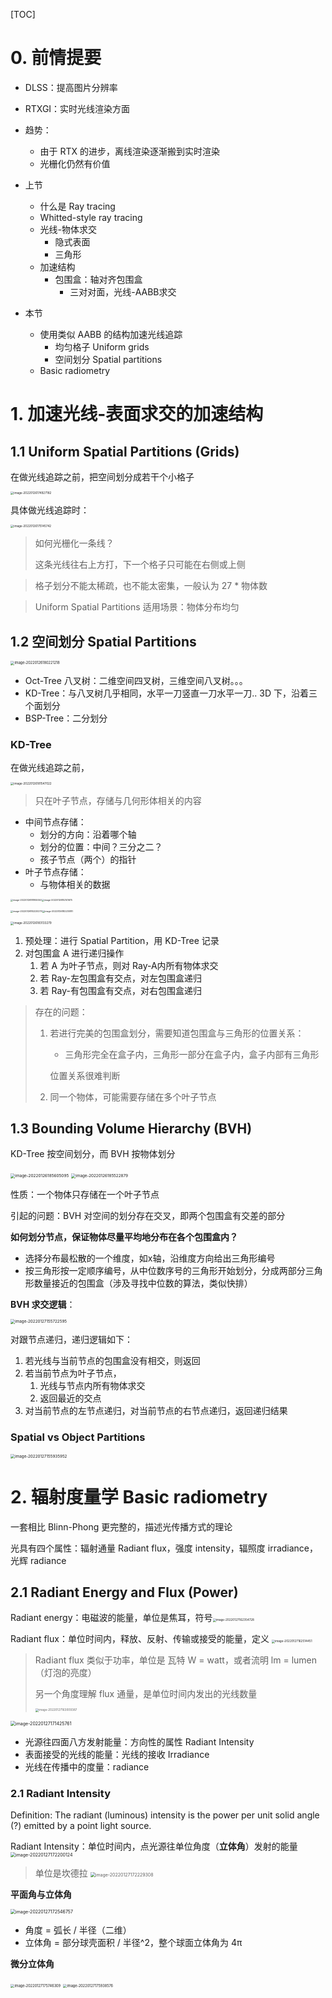[TOC]





# 0. 前情提要

+ DLSS：提高图片分辨率

+ RTXGI：实时光线渲染方面

+ 趋势：
  + 由于 RTX 的进步，离线渲染逐渐搬到实时渲染
  + 光栅化仍然有价值



+ 上节
  + 什么是 Ray tracing
  + Whitted-style ray tracing
  + 光线-物体求交
    + 隐式表面
    + 三角形
  + 加速结构
    + 包围盒：轴对齐包围盒
      + 三对对面，光线-AABB求交
+ 本节
  + 使用类似 AABB 的结构加速光线追踪
    + 均匀格子 Uniform grids
    + 空间划分 Spatial partitions
  + Basic radiometry



# 1. 加速光线-表面求交的加速结构



## 1.1 Uniform Spatial Partitions (Grids)

在做光线追踪之前，把空间划分成若干个小格子



<img src="https://www.qiniu.cregskin.com/202201261749212.png" alt="image-20220126174927182" style="zoom: 33%;" />

具体做光线追踪时：

<img src="https://www.qiniu.cregskin.com/202201261751773.png" alt="image-20220126175145742" style="zoom: 33%;" />

> 如何光栅化一条线？
>
> 这条光线往右上方打，下一个格子只可能在右侧或上侧

> 格子划分不能太稀疏，也不能太密集，一般认为 27 * 物体数



> Uniform Spatial Partitions 适用场景：物体分布均匀



## 1.2 空间划分 Spatial Partitions

<img src="https://www.qiniu.cregskin.com/202201261802255.png" alt="image-20220126180221218" style="zoom:40%;" />

+ Oct-Tree 八叉树：二维空间四叉树，三维空间八叉树。。。
+ KD-Tree：与八叉树几乎相同，水平一刀竖直一刀水平一刀.. 3D 下，沿着三个面划分
+ BSP-Tree：二分划分



### KD-Tree

在做光线追踪之前，

<img src="https://www.qiniu.cregskin.com/202201261815054.png" alt="image-20220126181547022" style="zoom:33%;" />

> 只在叶子节点，存储与几何形体相关的内容

+ 中间节点存储：
  + 划分的方向：沿着哪个轴
  + 划分的位置：中间？三分之二？
  + 孩子节点（两个）的指针
+ 叶子节点存储：
  + 与物体相关的数据



<img src="https://www.qiniu.cregskin.com/202201261819576.png" alt="image-20220126181955550" style="zoom: 25%;" /><img src="https://www.qiniu.cregskin.com/202201261821722.png" alt="image-20220126182141675" style="zoom:25%;" />



<img src="https://www.qiniu.cregskin.com/202201261822321.png" alt="image-20220126182220279" style="zoom:25%;" /><img src="https://www.qiniu.cregskin.com/202201261822226.png" alt="image-20220126182235181" style="zoom:25%;" />

<img src="https://www.qiniu.cregskin.com/202201261831325.png" alt="image-20220126183133279" style="zoom:33%;" />

1. 预处理：进行 Spatial Partition，用 KD-Tree 记录
2. 对包围盒 A 进行递归操作
   1. 若 A 为叶子节点，则对 Ray-A内所有物体求交
   2. 若 Ray-左包围盒有交点，对左包围盒递归
   3. 若 Ray-有包围盒有交点，对右包围盒递归

> 存在的问题：
>
> 1. 若进行完美的包围盒划分，需要知道包围盒与三角形的位置关系：
>
>    + 三角形完全在盒子内，三角形一部分在盒子内，盒子内部有三角形
>
>    位置关系很难判断
>
> 2. 同一个物体，可能需要存储在多个叶子节点





## 1.3 Bounding Volume Hierarchy (BVH)

KD-Tree 按空间划分，而 BVH 按物体划分

<img src="https://www.qiniu.cregskin.com/202201261856126.png" alt="image-20220126185605095" style="zoom:46%;" />

<img src="https://www.qiniu.cregskin.com/202201261855923.png" alt="image-20220126185522879" style="zoom: 45%;" />

性质：一个物体只存储在一个叶子节点

引起的问题：BVH 对空间的划分存在交叉，即两个包围盒有交差的部分



**如何划分节点，保证物体尽量平均地分布在各个包围盒内？**

+ 选择分布最松散的一个维度，如x轴，沿维度方向给出三角形编号
+ 按三角形按一定顺序编号，从中位数序号的三角形开始划分，分成两部分三角形数量接近的包围盒（涉及寻找中位数的算法，类似快排）



**BVH 求交逻辑**：

 <img src="https://www.qiniu.cregskin.com/202201271557625.png" alt="image-20220127155722595" style="zoom:45%;" />

对跟节点递归，递归逻辑如下：

1. 若光线与当前节点的包围盒没有相交，则返回
2. 若当前节点为叶子节点，
   1. 光线与节点内所有物体求交
   2. 返回最近的交点
3. 对当前节点的左节点递归，对当前节点的右节点递归，返回递归结果





### Spatial vs Object Partitions

<img src="https://www.qiniu.cregskin.com/202201271559976.png" alt="image-20220127155935952" style="zoom: 45%;" />



# 2. 辐射度量学 Basic radiometry

一套相比 Blinn-Phong 更完整的，描述光传播方式的理论

光具有四个属性：辐射通量 Radiant flux，强度 intensity，辐照度 irradiance，光辉 radiance



## 2.1 Radiant Energy and Flux (Power)

Radiant energy：电磁波的能量，单位是焦耳，符号<img src="https://www.qiniu.cregskin.com/202201271623758.png" alt="image-20220127162354728" style="zoom:33%;" />

Radiant flux：单位时间内，释放、反射、传输或接受的能量，定义 <img src="https://www.qiniu.cregskin.com/202201271625471.png" alt="image-20220127162514451" style="zoom:33%;" />

> Radiant flux 类似于功率，单位是 瓦特 W = watt，或者流明 lm = lumen（灯泡的亮度）
>
> 另一个角度理解 flux 通量，是单位时间内发出的光线数量
>
> <img src="https://www.qiniu.cregskin.com/202201271630417.png" alt="image-20220127163009387" style="zoom:33%;" />



<img src="https://www.qiniu.cregskin.com/202201271714818.png" alt="image-20220127171425761" style="zoom:50%;" />

+ 光源往四面八方发射能量：方向性的属性 Radiant Intensity
+ 表面接受的光线的能量：光线的接收 Irradiance
+ 光线在传播中的度量：radiance



### 2.1 Radiant Intensity

Definition: The radiant (luminous) intensity is the power per unit solid angle (?) emitted by a point light source.

Radiant Intensity：单位时间内，点光源往单位角度（**立体角**）发射的能量 <img src="https://www.qiniu.cregskin.com/202201271722148.png" alt="image-20220127172200124" style="zoom: 50%;" />

> 单位是坎德拉 <img src="https://www.qiniu.cregskin.com/202201271722331.png" alt="image-20220127172229308" style="zoom: 50%;" />

**平面角与立体角**

<img src="https://www.qiniu.cregskin.com/202201271725779.png" alt="image-20220127172546757" style="zoom:50%;" />

+ 角度 = 弧长 / 半径（二维） 
+ 立体角 = 部分球壳面积 / 半径^2，整个球面立体角为 4π



**微分立体角**

<img src="https://www.qiniu.cregskin.com/202201271757332.png" alt="image-20220127175746309" style="zoom:40%;" />

<img src="https://www.qiniu.cregskin.com/202201271759600.png" alt="image-20220127175938576" style="zoom:40%;" />













